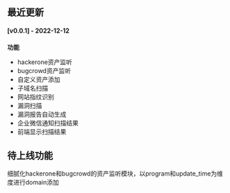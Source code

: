 ## 最近更新

#### [v0.0.1] - 2022-12-12

**功能**  
- hackerone资产监听
- bugcrowd资产监听
- 自定义资产添加
- 子域名扫描
- 网站指纹识别
- 漏洞扫描
- 漏洞报告自动生成
- 企业微信通知扫描结果
- 前端显示扫描结果

## 待上线功能
细腻化hackerone和bugcrowd的资产监听模块，以program和update_time为维度进行domain添加
